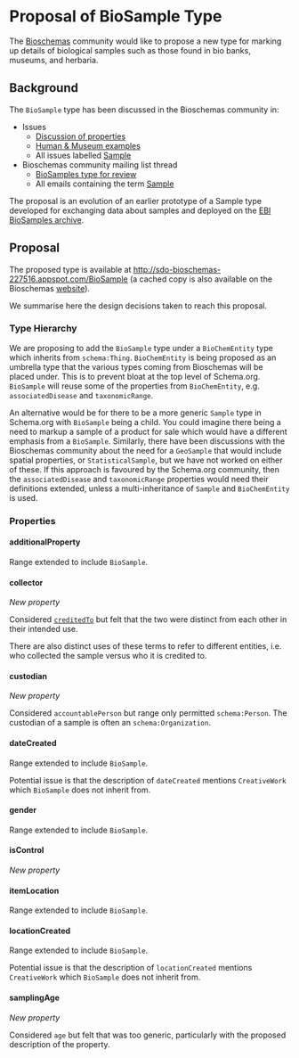 # Proposal of BioSample Type

The [Bioschemas](https://bioschemas.org) community would like to propose a new type for marking up details of biological samples such as those found in bio banks, museums, and herbaria.

## Background

The `BioSample` type has been discussed in the Bioschemas community in:

- Issues
  - [Discussion of properties](https://github.com/BioSchemas/specifications/issues/306)
  - [Human & Museum examples](https://github.com/BioSchemas/specifications/issues/299)
  - All issues labelled [Sample](https://github.com/BioSchemas/specifications/issues?utf8=%E2%9C%93&q=label%3A%22type%3A+Sample%22+)
- Bioschemas community mailing list thread
  - [BioSamples type for review](https://lists.w3.org/Archives/Public/public-bioschemas/2019May/0007.html)
  - All emails containing the term [Sample](https://www.w3.org/Search/Mail/Public/advanced_search?keywords=&hdr-1-name=subject&hdr-1-query=sample&hdr-2-name=from&hdr-2-query=&hdr-3-name=message-id&hdr-3-query=&period_month=&period_year=&index-grp=Public__FULL&index-type=t&type-index=public-bioschemas&resultsperpage=20&sortby=date-asc)

The proposal is an evolution of an earlier prototype of a Sample type developed for exchanging data about samples and deployed on the [EBI BioSamples archive](https://www.ebi.ac.uk/biosamples/). 

## Proposal

The proposed type is available at http://sdo-bioschemas-227516.appspot.com/BioSample (a cached copy is also available on the Bioschemas [website](https://bioschemas.org/types/BioSample/)).

We summarise here the design decisions taken to reach this proposal.

### Type Hierarchy

We are proposing to add the `BioSample` type under a `BioChemEntity` type which inherits from `schema:Thing`. `BioChemEntity` is being proposed as an umbrella type that the various types coming from Bioschemas will be placed under. This is to prevent bloat at the top level of Schema.org. `BioSample` will reuse some of the properties from `BioChemEntity`, e.g. `associatedDisease` and `taxonomicRange`.

An alternative would be for there to be a more generic `Sample` type in Schema.org with `BioSample` being a child. You could imagine there being a need to markup a sample of a product for sale which would have a different emphasis from a `BioSample`. Similarly, there have been discussions with the Bioschemas community about the need for a `GeoSample` that would include spatial properties, or `StatisticalSample`, but we have not worked on either of these. If this approach is favoured by the Schema.org community, then the `associatedDisease` and `taxonomicRange` properties would need their definitions extended, unless a multi-inheritance of `Sample` and `BioChemEntity` is used.

### Properties

#### additionalProperty

Range extended to include `BioSample`.

#### collector

*New property*

Considered [`creditedTo`](https://schema.org/creditedTo) but felt that the two were distinct from each other in their intended use. 

There are also distinct uses of these terms to refer to different entities, i.e. who collected the sample versus who it is credited to.

#### custodian

*New property*

Considered `accountablePerson` but range only permitted `schema:Person`. The custodian of a sample is often an `schema:Organization`.

#### dateCreated

Range extended to include `BioSample`.

Potential issue is that the description of `dateCreated` mentions `CreativeWork` which `BioSample` does not inherit from.

#### gender

Range extended to include `BioSample`.

#### isControl

*New property*

#### itemLocation

Range extended to include `BioSample`.

#### locationCreated

Range extended to include `BioSample`.

Potential issue is that the description of `locationCreated` mentions `CreativeWork` which `BioSample` does not inherit from.

#### samplingAge

*New property* 

Considered `age` but felt that was too generic, particularly with the proposed description of the property.

#### 




